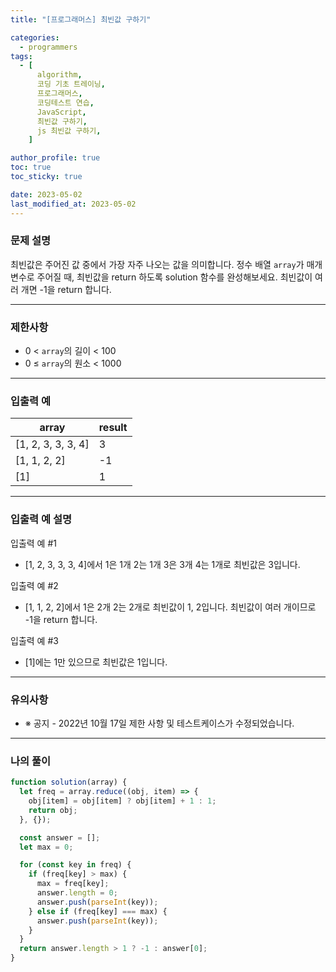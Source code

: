 ```yaml
---
title: "[프로그래머스] 최빈값 구하기"

categories:
  - programmers
tags:
  - [
      algorithm,
      코딩 기초 트레이닝,
      프로그래머스,
      코딩테스트 연습,
      JavaScript,
      최빈값 구하기,
      js 최빈값 구하기,
    ]

author_profile: true
toc: true
toc_sticky: true

date: 2023-05-02
last_modified_at: 2023-05-02
---
```


### 문제 설명

최빈값은 주어진 값 중에서 가장 자주 나오는 값을 의미합니다. 정수 배열 `array`가 매개변수로 주어질 때, 최빈값을 return 하도록 solution 함수를 완성해보세요. 최빈값이 여러 개면 -1을 return 합니다.

---

### 제한사항

- 0 < `array`의 길이 < 100
- 0 ≤ `array`의 원소 < 1000

---

### 입출력 예

| array              | result |
| ------------------ | ------ |
| [1, 2, 3, 3, 3, 4] | 3      |
| [1, 1, 2, 2]       | -1     |
| [1]                | 1      |

---

### **입출력 예 설명**

입출력 예 #1

- [1, 2, 3, 3, 3, 4]에서 1은 1개 2는 1개 3은 3개 4는 1개로 최빈값은 3입니다.

입출력 예 #2

- [1, 1, 2, 2]에서 1은 2개 2는 2개로 최빈값이 1, 2입니다. 최빈값이 여러 개이므로 -1을 return 합니다.

입출력 예 #3

- [1]에는 1만 있으므로 최빈값은 1입니다.

---

### **유의사항**

- ※ 공지 - 2022년 10월 17일 제한 사항 및 테스트케이스가 수정되었습니다.

---

### 나의 풀이

```jsx
function solution(array) {
  let freq = array.reduce((obj, item) => {
    obj[item] = obj[item] ? obj[item] + 1 : 1;
    return obj;
  }, {});

  const answer = [];
  let max = 0;

  for (const key in freq) {
    if (freq[key] > max) {
      max = freq[key];
      answer.length = 0;
      answer.push(parseInt(key));
    } else if (freq[key] === max) {
      answer.push(parseInt(key));
    }
  }
  return answer.length > 1 ? -1 : answer[0];
}
```

